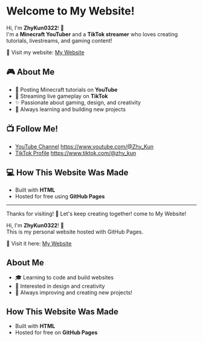 # Welcome to My Website!

Hi, I'm **ZhyKun0322**! 👋  
I'm a **Minecraft YouTuber** and a **TikTok streamer** who loves creating tutorials, livestreams, and gaming content!

🌟 Visit my website: [My Website](https://zhykun0322.github.io/)

## 🎮 About Me
- 🧱 Posting Minecraft tutorials on **YouTube**
- 🎥 Streaming live gameplay on **TikTok**
- ✨ Passionate about gaming, design, and creativity
- 🚀 Always learning and building new projects

## 📺 Follow Me!
- [YouTube Channel](#) https://www.youtube.com/@Zhy_Kun
- [TikTok Profile](#) https://www.tiktok.com/@zhy_kun

## 💻 How This Website Was Made
- Built with **HTML**
- Hosted for free using **GitHub Pages**

---
Thanks for visiting! 🚀 Let's keep creating together!
come to My Website!

Hi, I'm **ZhyKun0322**! 👋  
This is my personal website hosted with GitHub Pages.

🌟 Visit it here: [My Website](https://zhykun0322.github.io/)

## About Me
- 🎓 Learning to code and build websites
- 🎨 Interested in design and creativity
- 🚀 Always improving and creating new projects!

## How This Website Was Made
- Built with **HTML**
- Hosted for free on **GitHub Pages**
